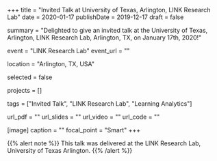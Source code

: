 +++
title = "Invited Talk at University of Texas, Arlington, LINK Research Lab"
date = 2020-01-17
publishDate = 2019-12-17
draft = false

summary = "Delighted to give an invited talk at the University of Texas, Arlington, LINK Research Lab, Arlington, TX, on January 17th, 2020!"

event = "LINK Research Lab"
event_url = ""

location = "Arlington, TX, USA"

selected = false

projects = []

tags = ["Invited Talk", "LINK Research Lab", "Learning Analytics"]

url_pdf = ""
url_slides = ""
url_video = ""
url_code = ""

[image]
  caption = ""
  focal_point = "Smart"
+++

{{% alert note %}}
This talk was delivered at the LINK Research Lab, University of Texas Arlington.
{{% /alert %}}

